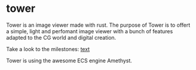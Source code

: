 # tower

Tower is an image viewer made with rust.
The purpose of Tower is to offert a simple, light and perfomant image viewer with
a bunch of features adapted to the CG world and digital creation.

Take a look to the milestones:
[text](https://gitlab.com/colin-one/tower/-/milestones)


Tower is using the awesome ECS engine Amethyst.

